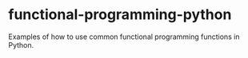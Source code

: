 # functional-programming-python

Examples of how to use common functional programming functions in Python.
